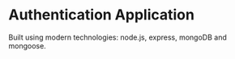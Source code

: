 # Authentication Application

Built using modern technologies: node.js, express, mongoDB and mongoose.
